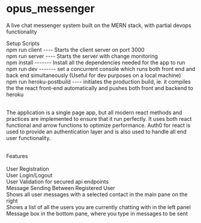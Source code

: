 # opus_messenger
A live chat messenger system built on the MERN stack, with partial devops functionality

Setup Scripts<br/>
 npm run client ---- Starts the client server on port 3000<br/>
 npm run server ---- Starts the server with change monitoring<br/>
 npm install ------- Install all the dependencies needed for the app to run<br/>
 npm run dev ------- set a concurrent console which runs both front end and back end simultaneously (Useful for dev purposes on a local machine)<br/>
 npm run heroku-postbuild ---- initiates the production build, ie. it compiles the the react front-end automatically and pushes both front and backend to heroku<br/><br/>
 
 
The application is a single page app, but all modern react methods and practices are implemented to ensure that it run perfectly. It uses both react functional and arrow functions to optimize performance. Auth0 for react is used to provide an authentication layer and is also used to handle all end user functionality.<br/><br/>


Features<br/><br/>
User Registration<br/>
User Login/Logout<br/>
User Validation for secured api endpoints<br/>
Message Sending Between Registered User<br/>
Shows all user messages with a selected contact in the main pane on the right<br/>
Shows a list of all the users you are currently chatting with in the left panel<br/>
Message box in the bottom pane, where you type in messages to be sent<br/>
